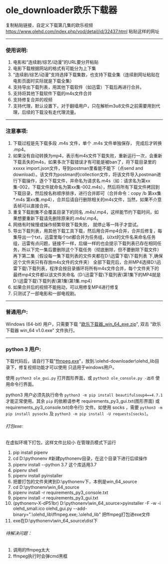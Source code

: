# ole_downloader欧乐下载器
复制粘贴链接，自定义下载第几集的欧乐视频
https://www.olehd.com/index.php/vod/detail/id/32437.html 粘贴这样的网址

---
### 使用说明:

1. 电影和“连续剧/综艺/动漫”的URL要分开粘贴
2. 电影下载根据网站的格式有可能分为上下集
3. “连续剧/综艺/动漫”支持选择下载集数，也支持下载全集（连续剧网址粘贴在电影页面时实际就是下载全集）
4. 支持导出下载列表，用其他下载软件（如迅雷）下载后再进行合并。
5. 支持将其他下载软件下载的m4s文件合并
6. 支持修复合并的视频
7. 支持代理，默认设置下，对于翻墙用户，只在解析m3u8文件之前需要用到代理，后续的下载没有走代理流量。
---
### 注意事项:

1. 下载过程是先下载多段 .m4s 文件，单个 .m4s 文件单独保存， 完成后才转换 .mp4。
2. 如果没有自动转换为mp4，表示有m4s文件下载失败，重新运行一次，会重新下载丢失的m4s，如果多次下载错误才有可能是被ban了，将下载目录里的xxxxx import.json文件，导到postman里看能不能下（点send and download）。该文件为postman的collection文件，将该文件导入postman进行下载操作，逐个下载文件，并命名为请求名.m4s（如：请求名为第xx集-002，下载文件就命名为第xx集-002.m4s），然后将所有下载文件拷回到下载目录，然后按名称顺序排序，进行合并即可（合并命令：copy /b 第xx集*.m4s 第xx集.mp4），合并后请自行删除相关的m4s文件，当然，如果不介意丢帧可以直接合并。
3. 重复下载剧集不会覆盖目录下的同名 .m4s/.mp4，这样能节约下载时间，如果想要重新下载请先删除原来的.m4s/.mp4。
4. 网络有时候慢或操作频繁导致下载失败， 就停止等一阵子才尝试。 
5. 导出下载列表，用其他下载工具下载，然后用合并mp4合并，合并后修复，每集导出一个txt，迅雷里每个txt都合并为任务组，以txt的文件名来命名任务组，迅雷有点问题，链接不一样，后缀一样的也会提示下载列表已存在相同任务，所以下完一集后要删除这个下载任务（彻底删除，但不要删除下载文件）再下第二集（假设每一集下载列表的文件夹都在D:\迅雷下载\下载列表 下,确保这个文件夹只有存放m4s文件的文件夹）
全部下载完后，合并MP4选择D:\迅雷下载\下载列表，程序会按目录循环将所有m4s文件合并，每个文件夹下的最终mp4文件都以该文件夹命名（D:\迅雷下载\下载列表\第1集下的MP4就是D:\迅雷下载\下载列表\第1集\第1集.mp4）
6. 如果合并后的视频不能拖动，可以用修复MP4进行修复
7. 只测试了一部电影和一部电视剧。

---
### 普通用户:
Windows (64-bit) 用户，只需要下载 "[欧乐下载器_win_64_exe.zip](https://www.aliyundrive.com/s/MQan7K5YU4o)",  双击 "欧乐下载器 win_64 v1.0.exe" 文件执行。 

---
### python 3 用户:

下载代码后，请自行下载"[ffmpeg.exe](https://www.aliyundrive.com/s/KG3JFxHjCAo)"，放到.\olehd-downloader\olehd_lib目录下，修复视频功能才可以使用
只适用于windows用户。

使用 `python3 ole_gui.py` 打开图形界面，或 `python3 ole_console.py -选项` 使用命令行界面。

python3 用户必须先执行命令 `python3 -m pip install beautifulsoup4==4.7.1` 才能正常使用。其余 `pip` 的依赖请参考 requirements_py3_gui.txt(图形界面) 或 requirements_py3_console.txt(命令行) 文件。如使用 socks ，需要 `python3 -m pip install pysocks` 及 `python3 -m pip install -U requests[socks]`。


###### 打包exe:
在虚拟环境下打包，这样文件比较小
在管理员模式下运行
1. pip install pipenv
2. cd D:\pythonenv #新建pythonenv目录，在这个目录下进行后续操作
3. pipenv install --python 3.7 这个库适用3.7
4. pipenv shell
5. pipenv install pyinstaller
6. 把要打包的文件夹拷到D:\pythonenv下，本例是win_64_source
7. cd D:\pythonenv\win_64_source
8. pipenv install -r requirements_py3_console.txt
9. pipenv install -r requirements_py3_gui.txt
10. (pythonenv-X-dP51br) D:\pythonenv\win_64_source>pyinstaller -F -w -i olehd_small.ico  olehd_gui.py --add-binary=".\\olehd_lib\\ffmpeg.exe;.\\olehd_lib" 把ffmpeg打包进exe文件
11. exe在D:\pythonenv\win_64_source\dist下

###### 待解决问题：
1. 调用的ffmpeg太大
2. ffmpeg执行时会弹cmd黑框
